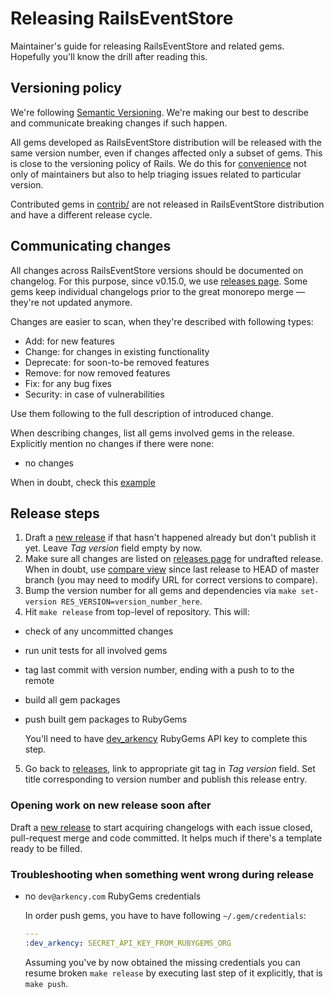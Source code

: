 # Releasing RailsEventStore

Maintainer's guide for releasing RailsEventStore and related gems. Hopefully you'll know the drill after reading this.

## Versioning policy

We're following [Semantic Versioning](http://semver.org/#semantic-versioning-200). We're making our best to describe and communicate breaking changes if such happen.

All gems developed as RailsEventStore distribution will be released with the same version number, even if changes affected only a subset of gems. This is close to the versioning policy of Rails. We do this for [convenience](https://blog.arkency.com/why-we-follow-rails-repo-structure-in-rails-event-store/) not only of maintainers but also to help triaging issues related to particular version.

Contributed gems in [contrib/](/contrib) are not released in RailsEventStore distribution and have a different release cycle.

## Communicating changes

All changes across RailsEventStore versions should be documented on changelog. For this purpose, since v0.15.0, we use [releases page](https://github.com/RailsEventStore/rails_event_store/releases). Some gems keep individual changelogs prior to the great monorepo merge — they're not updated anymore.

Changes are easier to scan, when they're described with following types:

- Add: for new features
- Change: for changes in existing functionality
- Deprecate: for soon-to-be removed features
- Remove: for now removed features
- Fix: for any bug fixes
- Security: in case of vulnerabilities

Use them following to the full description of introduced change.

When describing changes, list all gems involved gems in the release. Explicitly mention no changes if there were none:

- no changes

When in doubt, check this [example](https://github.com/RailsEventStore/rails_event_store/releases/tag/v0.18.0)

## Release steps

1. Draft a [new release](https://github.com/RailsEventStore/rails_event_store/releases/new?body=%23%23%20RubyEventStore%0A%0A*%20no%20changes%0A%0A%23%23%20RailsEventStore%0A%0A*%20no%20changes%0A%0A%23%23%20RailsEventStoreActiveRecord%0A%0A*%20no%20changes%0A%0A%23%23%20AggregateRoot%0A%0A*%20no%20changes%0A%0A%23%23%20RubyEventStore::RSpec%0A%0A*%20no%20changes%0A%0A%23%23%20RubyEventStore::Browser%0A%0A*%20no%20changes%0A) if that hasn't happened already but don't publish it yet. Leave _Tag version_ field empty by now.
2. Make sure all changes are listed on [releases page](https://github.com/RailsEventStore/rails_event_store/releases) for undrafted release. When in doubt, use [compare view](https://github.com/RailsEventStore/rails_event_store/compare/v2.4.0...master) since last release to HEAD of master branch (you may need to modify URL for correct versions to compare).
3. Bump the version number for all gems and dependencies via `make set-version RES_VERSION=version_number_here`.
4. Hit `make release` from top-level of repository. This will:

- check of any uncommitted changes
- run unit tests for all involved gems
- tag last commit with version number, ending with a push to to the remote
- build all gem packages
- push built gem packages to RubyGems

  You'll need to have [dev_arkency](https://github.com/RailsEventStore/rails_event_store/commit/020a384b93496f0c2ba2357ec933251e8a5ed24d) RubyGems API key to complete this step.

5. Go back to [releases](https://github.com/RailsEventStore/rails_event_store/releases/), link to appropriate git tag in _Tag version_ field. Set title corresponding to version number and publish this release entry.

### Opening work on new release soon after

Draft a [new release](https://github.com/RailsEventStore/rails_event_store/releases/new) to start acquiring changelogs with each issue closed, pull-request merge and code committed. It helps much if there's a template ready to be filled.

### Troubleshooting when something went wrong during release

- no `dev@arkency.com` RubyGems credentials

  In order push gems, you have to have following `~/.gem/credentials`:

  ```yaml
  ---
  :dev_arkency: SECRET_API_KEY_FROM_RUBYGEMS_ORG
  ```

  Assuming you've by now obtained the missing credentials you can resume broken `make release` by executing last step of it explicitly, that is `make push`.
